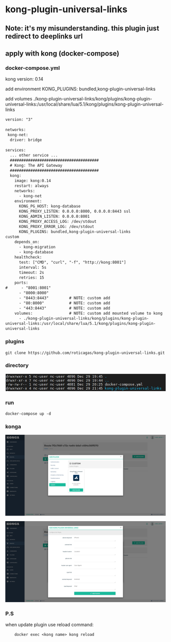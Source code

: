 # kong-plugin-universal-links

## Note: it's my misunderstanding. this plugin just redirect to deeplinks url

## apply with kong (docker-compose)

### docker-compose.yml

kong version: 0.14

add environment KONG_PLUGINS: bundled,kong-plugin-universal-links

add volumes ./kong-plugin-universal-links/kong/plugins/kong-plugin-universal-links:/usr/local/share/lua/5.1/kong/plugins/kong-plugin-universal-links


    version: "3"

    networks:
     kong-net:
      driver: bridge

    services:
      ... other service ...
      #######################################
      # Kong: The API Gateway
      #######################################
      kong:
        image: kong:0.14
        restart: always
        networks:
          - kong-net
        environment:
          KONG_PG_HOST: kong-database
          KONG_PROXY_LISTEN: 0.0.0.0:8000, 0.0.0.0:8443 ssl
          KONG_ADMIN_LISTEN: 0.0.0.0:8001
          KONG_PROXY_ACCESS_LOG: /dev/stdout
          KONG_PROXY_ERROR_LOG: /dev/stdout
          KONG_PLUGINS: bundled,kong-plugin-universal-links
    custom
        depends_on:
          - kong-migration
          - kong-database
        healthcheck:
          test: ["CMD", "curl", "-f", "http://kong:8001"]
          interval: 5s
          timeout: 2s
          retries: 15
        ports:
    #      - "8001:8001"
          - "8000:8000"
          - "8443:8443"         # NOTE: custom add      
          - "80:8000"           # NOTE: custom add
          - "443:8443"          # NOTE: custom add
        volumes:                # NOTE: custom add mounted volume to kong
          - ./kong-plugin-universal-links/kong/plugins/kong-plugin-universal-links:/usr/local/share/lua/5.1/kong/plugins/kong-plugin-universal-links

### plugins

    git clone https://github.com/roticagas/kong-plugin-universal-links.git
    
### directory

![ls](_readme/ls.png)

### run

    docker-compose up -d

### konga

![add](_readme/konga_add_plugin.png)

![configure](_readme/konga_configure_plugin.png)


### P.S

when update plugin use reload command:

        docker exec <kong name> kong reload
        
        
